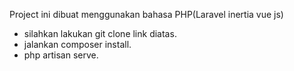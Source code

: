 Project ini dibuat menggunakan bahasa PHP(Laravel inertia vue js)
- silahkan lakukan git clone link diatas.
- jalankan composer install.
- php artisan serve.

